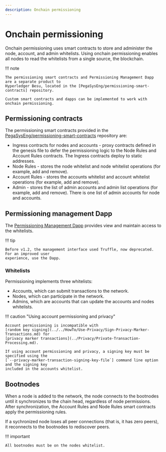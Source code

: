 ```yaml
---
description: Onchain permissioning
---
```


# Onchain permissioning

Onchain permissioning uses smart contracts to store and administer the node, account, and admin
whitelists. Using onchain permissioning enables all nodes to read the whitelists from a single
source, the blockchain.

!!! note

    The permissioning smart contracts and Permissioning Management Dapp are a separate product to
    Hyperledger Besu, located in the [PegaSysEng/permissioning-smart-contracts] repository.

    Custom smart contracts and dapps can be implemented to work with onchain permissioning.

## Permissioning contracts

The permissioning smart contracts provided in the [PegaSysEng/permissioning-smart-contracts]
repository are:

* Ingress contracts for nodes and accounts - proxy contracts defined in the genesis file to defer
  the permissioning logic to the Node Rules and Account Rules contracts. The Ingress contracts deploy
  to static addresses.
* Node Rules - stores the node whitelist and node whitelist operations (for example, add and
  remove).
* Account Rules - stores the accounts whitelist and account whitelist operations (for example, add
  and remove).
* Admin - stores the list of admin accounts and admin list operations (for example, add and
  remove). There is one list of admin accounts for node and accounts.

## Permissioning management Dapp

The [Permissioning Management Dapp] provides view and maintain access to the whitelists.

!!! tip

    Before v1.2, the management interface used Truffle, now deprecated. For an improved user
    experience, use the Dapp.

### Whitelists

Permissioning implements three whitelists:

* Accounts, which can submit transactions to the network.
* Nodes, which can participate in the network.
* Admins, which are accounts that can update the accounts and nodes whitelists.

!!! caution "Using account permissioning and privacy"

    Account permissioning is incompatible with
    [random key signing](../../HowTo/Use-Privacy/Sign-Privacy-Marker-Transactions.md) for
    [privacy marker transactions](../Privacy/Private-Transaction-Processing.md).

    If using account permissioning and privacy, a signing key must be specified using the
    [`--privacy-marker-transaction-signing-key-file`] command line option and the signing key
    included in the accounts whitelist.

## Bootnodes

When a node is added to the network, the node connects to the bootnodes until it synchronizes to
the chain head, regardless of node permissions. After synchronization, the Account Rules and Node
Rules smart contracts apply the permissioning rules.

If a sychronized node loses all peer connections (that is, it has zero peers), it reconnects to the
bootnodes to rediscover peers.

!!! important

    All bootnodes must be on the nodes whitelist.

<!-- Links -->
[PegaSysEng/permissioning-smart-contracts]: https://github.com/PegaSysEng/permissioning-smart-contracts
[Permissioning Management Dapp]: ../../Tutorials/Permissioning/Getting-Started-Onchain-Permissioning.md
[`--privacy-marker-transaction-signing-key-file`]: ../../Reference/CLI/CLI-Syntax.md#privacy-marker-transaction-signing-key-file
